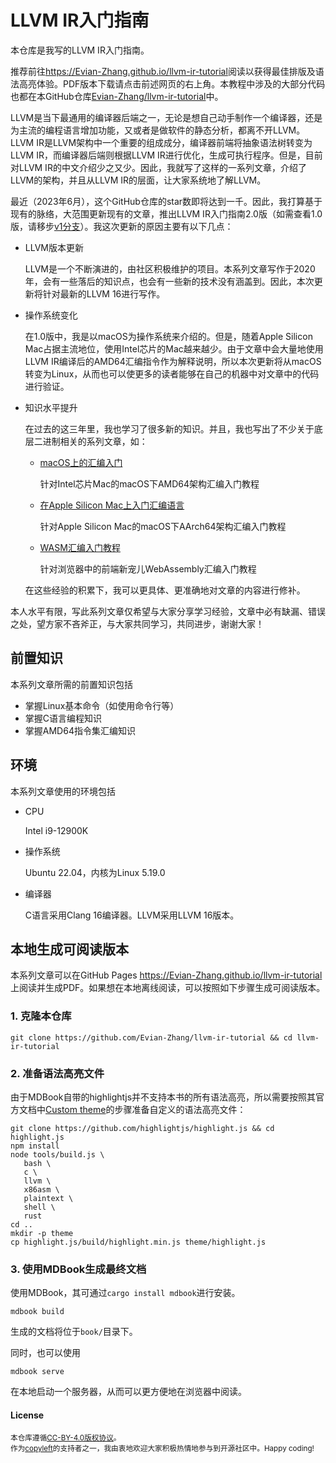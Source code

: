 # LLVM IR入门指南

本仓库是我写的LLVM IR入门指南。

推荐前往<https://Evian-Zhang.github.io/llvm-ir-tutorial>阅读以获得最佳排版及语法高亮体验。PDF版本下载请点击前述网页的右上角。本教程中涉及的大部分代码也都在本GitHub仓库[Evian-Zhang/llvm-ir-tutorial](https://github.com/Evian-Zhang/llvm-ir-tutorial)中。

LLVM是当下最通用的编译器后端之一，无论是想自己动手制作一个编译器，还是为主流的编程语言增加功能，又或者是做软件的静态分析，都离不开LLVM。LLVM IR是LLVM架构中一个重要的组成成分，编译器前端将抽象语法树转变为LLVM IR，而编译器后端则根据LLVM IR进行优化，生成可执行程序。但是，目前对LLVM IR的中文介绍少之又少。因此，我就写了这样的一系列文章，介绍了LLVM的架构，并且从LLVM IR的层面，让大家系统地了解LLVM。

最近（2023年6月），这个GitHub仓库的star数即将达到一千。因此，我打算基于现有的脉络，大范围更新现有的文章，推出LLVM IR入门指南2.0版（如需查看1.0版，请移步[v1分支](https://github.com/Evian-Zhang/llvm-ir-tutorial/tree/v1)）。我这次更新的原因主要有以下几点：

* LLVM版本更新

   LLVM是一个不断演进的，由社区积极维护的项目。本系列文章写作于2020年，会有一些落后的知识点，也会有一些新的技术没有涵盖到。因此，本次更新将针对最新的LLVM 16进行写作。
* 操作系统变化

   在1.0版中，我是以macOS为操作系统来介绍的。但是，随着Apple Silicon Mac占据主流地位，使用Intel芯片的Mac越来越少。由于文章中会大量地使用LLVM IR编译后的AMD64汇编指令作为解释说明，所以本次更新将从macOS转变为Linux，从而也可以使更多的读者能够在自己的机器中对文章中的代码进行验证。
* 知识水平提升

   在过去的这三年里，我也学习了很多新的知识。并且，我也写出了不少关于底层二进制相关的系列文章，如：

   * [macOS上的汇编入门](https://github.com/Evian-Zhang/Assembly-on-macOS)

      针对Intel芯片Mac的macOS下AMD64架构汇编入门教程
   * [在Apple Silicon Mac上入门汇编语言](https://github.com/Evian-Zhang/learn-assembly-on-Apple-Silicon-Mac)

      针对Apple Silicon Mac的macOS下AArch64架构汇编入门教程
   * [WASM汇编入门教程](https://github.com/Evian-Zhang/wasm-tutorial)

      针对浏览器中的前端新宠儿WebAssembly汇编入门教程

   在这些经验的积累下，我可以更具体、更准确地对文章的内容进行修补。

本人水平有限，写此系列文章仅希望与大家分享学习经验，文章中必有缺漏、错误之处，望方家不吝斧正，与大家共同学习，共同进步，谢谢大家！

## 前置知识

本系列文章所需的前置知识包括

* 掌握Linux基本命令（如使用命令行等）
* 掌握C语言编程知识
* 掌握AMD64指令集汇编知识

## 环境

本系列文章使用的环境包括

* CPU

   Intel i9-12900K
* 操作系统

   Ubuntu 22.04，内核为Linux 5.19.0
* 编译器

   C语言采用Clang 16编译器。LLVM采用LLVM 16版本。

## 本地生成可阅读版本

本系列文章可以在GitHub Pages <https://Evian-Zhang.github.io/llvm-ir-tutorial>上阅读并生成PDF。如果想在本地离线阅读，可以按照如下步骤生成可阅读版本。

### 1. 克隆本仓库

```shell
git clone https://github.com/Evian-Zhang/llvm-ir-tutorial && cd llvm-ir-tutorial
```

### 2. 准备语法高亮文件

由于MDBook自带的highlightjs并不支持本书的所有语法高亮，所以需要按照其官方文档中[Custom theme](https://rust-lang.github.io/mdBook/format/theme/syntax-highlighting.html#custom-theme)的步骤准备自定义的语法高亮文件：

```shell
git clone https://github.com/highlightjs/highlight.js && cd highlight.js
npm install
node tools/build.js \
   bash \
   c \
   llvm \
   x86asm \
   plaintext \
   shell \
   rust
cd ..
mkdir -p theme
cp highlight.js/build/highlight.min.js theme/highlight.js
```

### 3. 使用MDBook生成最终文档

使用MDBook，其可通过`cargo install mdbook`进行安装。

```shell
mdbook build
```

生成的文档将位于`book/`目录下。

同时，也可以使用

```shell
mdbook serve
```

在本地启动一个服务器，从而可以更方便地在浏览器中阅读。

#### License

<sup>
本仓库遵循<a href="https://creativecommons.org/licenses/by/4.0/">CC-BY-4.0版权协议</a>。
</sup>

<br/>

<sub>
作为<a href="https://copyleft.org/">copyleft</a>的支持者之一，我由衷地欢迎大家积极热情地参与到开源社区中。Happy coding!
</sub>